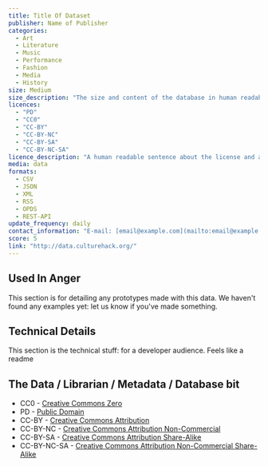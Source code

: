 ```yaml
---
title: Title Of Dataset
publisher: Name of Publisher
categories: 
  - Art
  - Literature
  - Music
  - Performance
  - Fashion
  - Media
  - History
size: Medium
size_description: "The size and content of the database in human readable sentence." 
licences: 
  - "PD"
  - "CC0" 
  - "CC-BY"
  - "CC-BY-NC"
  - "CC-BY-SA"
  - "CC-BY-NC-SA"
licence_description: "A human readable sentence about the license and any limitations."
media: data
formats: 
  - CSV
  - JSON
  - XML
  - RSS
  - OPDS
  - REST-API
update_frequency: daily
contact_information: "E-mail: [email@example.com](mailto:email@example.com) Twitter: [@example](https://twitter.com/example)"
score: 5
link: "http://data.culturehack.org/"
---
```



## Used In Anger

This section is for detailing any prototypes made with this data. We haven't found any examples yet: let us know if you've made something.

## Technical Details

This section is the technical stuff: for a developer audience. Feels like a readme

## The Data / Librarian / Metadata / Database bit

* CC0 - [Creative Commons Zero](http://creativecommons.org/about/cc0)
* PD - [Public Domain](http://creativecommons.org/about/pdm)
* CC-BY - [Creative Commons Attribution](http://creativecommons.org/licenses/by/3.0/)
* CC-BY-NC - [Creative Commons Attribution Non-Commercial](http://creativecommons.org/licenses/by-nc/3.0/)
* CC-BY-SA - [Creative Commons Attribution Share-Alike](http://creativecommons.org/licenses/by-sa/3.0/)
* CC-BY-NC-SA - [Creative Commons Attribution Non-Commercial Share-Alike](http://creativecommons.org/licenses/by-nc-sa/3.0/)

